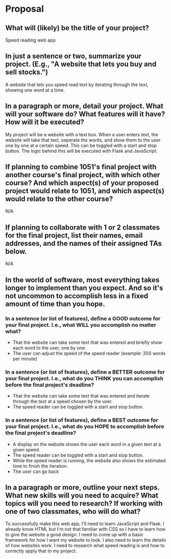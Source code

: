 # Proposal

## What will (likely) be the title of your project?

Speed reading web app

## In just a sentence or two, summarize your project. (E.g., "A website that lets you buy and sell stocks.")

A website that lets you speed read text by iterating through the text, showing one word at a time.

## In a paragraph or more, detail your project. What will your software do? What features will it have? How will it be executed?

My project will be a website with a text box. When a user enters text, the website will take that text, seperate the words, and show them to the user one by one at a certain speed. This can be toggled with a start and stop button. The logic behind this will be executed with Flask and JavaScript. 

## If planning to combine 1051's final project with another course's final project, with which other course? And which aspect(s) of your proposed project would relate to 1051, and which aspect(s) would relate to the other course?

N/A

## If planning to collaborate with 1 or 2 classmates for the final project, list their names, email addresses, and the names of their assigned TAs below.

N/A

## In the world of software, most everything takes longer to implement than you expect. And so it's not uncommon to accomplish less in a fixed amount of time than you hope.

### In a sentence (or list of features), define a GOOD outcome for your final project. I.e., what WILL you accomplish no matter what?

- That the website can take some text that was entered and briefly show each word to the user, one by one.
- The user can adjust the speed of the speed reader (example: 200 words per minute)

### In a sentence (or list of features), define a BETTER outcome for your final project. I.e., what do you THINK you can accomplish before the final project's deadline?

- That the website can take some text that was entered and iterate through the text at a speed chosen by the user. 
- The speed reader can be toggled with a start and stop button.

### In a sentence (or list of features), define a BEST outcome for your final project. I.e., what do you HOPE to accomplish before the final project's deadline?

- A display on the website shows the user each word in a given text at a given speed.
- The speed reader can be toggled with a start and stop button.
- While the speed reader is running, the website also shows the estimated time to finish the iteration.
- The user can go back 

## In a paragraph or more, outline your next steps. What new skills will you need to acquire? What topics will you need to research? If working with one of two classmates, who will do what?

To successfully make this web app, I'll need to learn JavaScript and Flask. I already know HTML but I'm not that familiar with CSS so I have to learn how to give the website a good design. I need to come up with a basic framework for how I want my website to look. I also need to learn the details of how websites work. I need to research what speed reading is and how to correctly apply that to my project. 